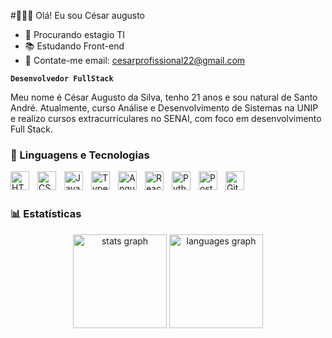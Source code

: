 #👨🏽‍💻 Olá! Eu sou César augusto

- 🔭 Procurando estagio TI
- 📚 Estudando Front-end
- 📩 Contate-me email: cesarprofissional22@gmail.com

**`Desenvolvedor FullStack`**

Meu nome é César Augusto da Silva, tenho 21 anos e sou natural de Santo André. Atualmente, curso Análise e Desenvolvimento de Sistemas na UNIP e realizo cursos extracurriculares no SENAI, com foco em desenvolvimento Full Stack.

### 🤖 Linguagens e Tecnologias

<img align="left" 
    alt="HTML"
    title="HTML" 
    width="30px" 
    style="padding-right: 10px;"
  src="https://cdn.jsdelivr.net/gh/devicons/devicon@latest/icons/html5/html5-original.svg" />

  
  <img align="left" 
    alt="CSS" 
    title="CSS"
    width="30px" 
    style="padding-right: 10px;"
    src="https://cdn.jsdelivr.net/gh/devicons/devicon@latest/icons/css3/css3-original.svg" />

    
<img align="left" 
    alt="JavaScript" 
    title="JavaScript"
    width="30px" 
    style="padding-right: 10px;"
  src="https://cdn.jsdelivr.net/gh/devicons/devicon@latest/icons/javascript/javascript-original.svg" />


<img align="left" 
    alt="Typescript" 
    title="Typescript"
    width="30px" 
    style="padding-right: 10px;" 
    src="https://cdn.jsdelivr.net/gh/devicons/devicon@latest/icons/typescript/typescript-original.svg" />


<img align="left" 
    alt="Angular"
    title="Angular" 
    width="30px" 
    style="padding-right: 10px;" 
  src="https://cdn.jsdelivr.net/gh/devicons/devicon@latest/icons/angular/angular-original.svg" />

  
<img align="left" 
    alt="React"
    title="React" 
    width="30px" 
    style="padding-right: 10px;" 
  src="https://cdn.jsdelivr.net/gh/devicons/devicon@latest/icons/react/react-original.svg" />
  
<img align="left" 
    alt="Python"
    title="Python" 
    width="30px" 
    style="padding-right: 10px;" 
  src="https://cdn.jsdelivr.net/gh/devicons/devicon@latest/icons/python/python-original.svg" />
  

<img align="left" 
    alt="Postgres"
    title="Postgres" 
    width="30px" 
    style="padding-right: 10px;" 
    src="https://cdn.jsdelivr.net/gh/devicons/devicon@latest/icons/postgresql/postgresql-original.svg" />

  <img align="left" 
    alt="Git"
    title="Git" 
    width="30px" 
    style="padding-right: 10px;" 
    src="https://cdn.jsdelivr.net/gh/devicons/devicon@latest/icons/git/git-original.svg" />

  <br/>
  <br/>
  
  ### 📊 Estatísticas

<div align="center">
  <img src="https://github-readme-stats.vercel.app/api?username=CesarAugustoNew&hide_title=false&hide_rank=false&show_icons=true&include_all_commits=true&count_private=true&disable_animations=false&theme=tokyonight&locale=pt-br&hide_border=false" height="150" alt="stats graph"  />
       
  <img src="https://github-readme-stats.vercel.app/api/top-langs?username=CesarAugustoNew&locale=pt-br&hide_title=false&layout=compact&card_width=320&langs_count=5&theme=tokyonight&hide_border=false" height="150" alt="languages graph"  />
</div>




    
            
          
    





    
